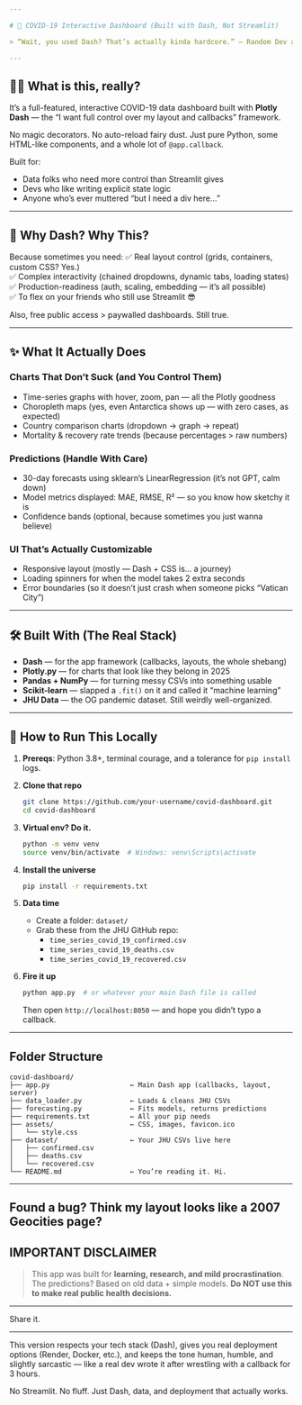 ```yaml
---

# 🦠 COVID-19 Interactive Dashboard (Built with Dash, Not Streamlit)

> “Wait, you used Dash? That’s actually kinda hardcore.” — Random Dev at a Hackathon

---
```


## 🤷‍♂️ What is this, really?

It’s a full-featured, interactive COVID-19 data dashboard built with **Plotly Dash** — the “I want full control over my layout and callbacks” framework.

No magic decorators. No auto-reload fairy dust. Just pure Python, some HTML-like components, and a whole lot of `@app.callback`.

Built for:
- Data folks who need more control than Streamlit gives
- Devs who like writing explicit state logic
- Anyone who’s ever muttered “but I need a div here…”

---

## 🎯 Why Dash? Why This?

Because sometimes you need:
✅ Real layout control (grids, containers, custom CSS? Yes.)  
✅ Complex interactivity (chained dropdowns, dynamic tabs, loading states)  
✅ Production-readiness (auth, scaling, embedding — it’s all possible)  
✅ To flex on your friends who still use Streamlit 😎

Also, free public access > paywalled dashboards. Still true.

---

## ✨ What It Actually Does

### Charts That Don’t Suck (and You Control Them)
- Time-series graphs with hover, zoom, pan — all the Plotly goodness
- Choropleth maps (yes, even Antarctica shows up — with zero cases, as expected)
- Country comparison charts (dropdown → graph → repeat)
- Mortality & recovery rate trends (because percentages > raw numbers)

### Predictions (Handle With Care)
- 30-day forecasts using sklearn’s LinearRegression (it’s not GPT, calm down)
- Model metrics displayed: MAE, RMSE, R² — so you know how sketchy it is
- Confidence bands (optional, because sometimes you just wanna believe)

### UI That’s Actually Customizable
- Responsive layout (mostly — Dash + CSS is… a journey)
- Loading spinners for when the model takes 2 extra seconds
- Error boundaries (so it doesn’t just crash when someone picks “Vatican City”)

---

## 🛠️ Built With (The Real Stack)

- **Dash** — for the app framework (callbacks, layouts, the whole shebang)
- **Plotly.py** — for charts that look like they belong in 2025
- **Pandas + NumPy** — for turning messy CSVs into something usable
- **Scikit-learn** — slapped a `.fit()` on it and called it “machine learning”
- **JHU Data** — the OG pandemic dataset. Still weirdly well-organized.

---

## 🚀 How to Run This Locally

1. **Prereqs**: Python 3.8+, terminal courage, and a tolerance for `pip install` logs.

2. **Clone that repo**
   ```bash
   git clone https://github.com/your-username/covid-dashboard.git
   cd covid-dashboard
   ```

3. **Virtual env? Do it.**
   ```bash
   python -m venv venv
   source venv/bin/activate  # Windows: venv\Scripts\activate
   ```

4. **Install the universe**
   ```bash
   pip install -r requirements.txt
   ```

5. **Data time**
   - Create a folder: `dataset/`
   - Grab these from the JHU GitHub repo:
     - `time_series_covid_19_confirmed.csv`
     - `time_series_covid_19_deaths.csv`
     - `time_series_covid_19_recovered.csv`

6. **Fire it up**
   ```bash
   python app.py  # or whatever your main Dash file is called
   ```
   Then open `http://localhost:8050` — and hope you didn’t typo a callback.

---

##  Folder Structure 

```
covid-dashboard/
├── app.py                    ← Main Dash app (callbacks, layout, server)
├── data_loader.py            ← Loads & cleans JHU CSVs
├── forecasting.py            ← Fits models, returns predictions
├── requirements.txt          ← All your pip needs
├── assets/                   ← CSS, images, favicon.ico
│   └── style.css
├── dataset/                  ← Your JHU CSVs live here
│   ├── confirmed.csv
│   ├── deaths.csv
│   └── recovered.csv
└── README.md                 ← You’re reading it. Hi.
```

---
Found a bug? Think my layout looks like a 2007 Geocities page?
---

##  IMPORTANT DISCLAIMER

> This app was built for **learning, research, and mild procrastination**. The predictions? Based on old data + simple models. **Do NOT use this to make real public health decisions.** 

---

 Share it.

---

This version respects your tech stack (Dash), gives you real deployment options (Render, Docker, etc.), and keeps the tone human, humble, and slightly sarcastic — like a real dev wrote it after wrestling with a callback for 3 hours.

No Streamlit. No fluff. Just Dash, data, and deployment that actually works.
